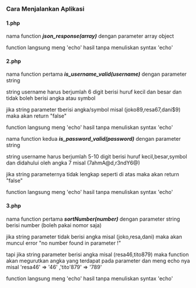 <h3>Cara Menjalankan Aplikasi</h3>

<h4>1.php</h4>

nama function <b><i>json_response(array)</b></i> dengan parameter array object

function langsung meng 'echo' hasil tanpa menuliskan syntax 'echo'

<h4>2.php</h4>

nama function pertama <b><i>is_username_valid(username)</i></b> dengan parameter string

string username harus berjumlah 6 digit berisi huruf kecil dan besar dan tidak boleh berisi angka atau symbol

jika string parameter tberisi angka/symbol misal (joko89,resa67,dani$9) maka akan return "false"

function langsung meng 'echo' hasil tanpa menuliskan syntax 'echo'

nama function kedua <b><i>is_password_valid(password)</b></i> dengan parameter string 

string username harus berjumlah 5-10 digit berisi huruf kecil,besar,symbol dan didahului oleh angka 7 misal (7ahmA@d,r3ndY6@)

jika string parameternya tidak lengkap seperti di atas maka akan return "false"

function langsung meng 'echo' hasil tanpa menuliskan syntax 'echo'

<h4>3.php</h4>
 
nama function pertama <b><i>sortNumber(number)</i></b> dengan parameter string berisi number (boleh pakai nomor saja)

jika string parameter tidak berisi angka misal (joko,resa,dani) maka akan muncul error "no number found in parameter !"

tapi jika string parameter berisi angka misal (resa46,tito879) maka function akan megurutkan angka yang terdapat pada parameter dan meng echo nya misal 'resa46' => '46' ,'tito'879' => '789'

function langsung meng 'echo' hasil tanpa menuliskan syntax 'echo'

